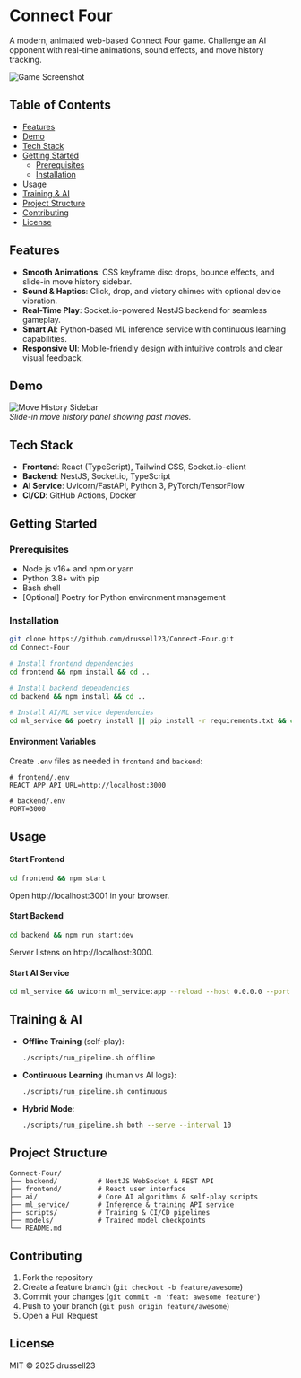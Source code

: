 # Connect Four

A modern, animated web-based Connect Four game. Challenge an AI opponent with real-time animations, sound effects, and move history tracking.

![Game Screenshot](frontend/public/screenshot.png)

## Table of Contents

- [Features](#features)
- [Demo](#demo)
- [Tech Stack](#tech-stack)
- [Getting Started](#getting-started)
  - [Prerequisites](#prerequisites)
  - [Installation](#installation)
- [Usage](#usage)
- [Training & AI](#training--ai)
- [Project Structure](#project-structure)
- [Contributing](#contributing)
- [License](#license)

## Features

- **Smooth Animations**: CSS keyframe disc drops, bounce effects, and slide-in move history sidebar.
- **Sound & Haptics**: Click, drop, and victory chimes with optional device vibration.
- **Real-Time Play**: Socket.io-powered NestJS backend for seamless gameplay.
- **Smart AI**: Python-based ML inference service with continuous learning capabilities.
- **Responsive UI**: Mobile-friendly design with intuitive controls and clear visual feedback.

## Demo

![Move History Sidebar](frontend/public/demo-sidebar.gif)  
*Slide-in move history panel showing past moves.*

## Tech Stack

- **Frontend**: React (TypeScript), Tailwind CSS, Socket.io-client
- **Backend**: NestJS, Socket.io, TypeScript
- **AI Service**: Uvicorn/FastAPI, Python 3, PyTorch/TensorFlow
- **CI/CD**: GitHub Actions, Docker

## Getting Started

### Prerequisites

- Node.js v16+ and npm or yarn
- Python 3.8+ with pip
- Bash shell
- [Optional] Poetry for Python environment management

### Installation

```bash
git clone https://github.com/drussell23/Connect-Four.git
cd Connect-Four

# Install frontend dependencies
cd frontend && npm install && cd ..

# Install backend dependencies
cd backend && npm install && cd ..

# Install AI/ML service dependencies
cd ml_service && poetry install || pip install -r requirements.txt && cd ..
```

#### Environment Variables

Create `.env` files as needed in `frontend` and `backend`:

```
# frontend/.env
REACT_APP_API_URL=http://localhost:3000

# backend/.env
PORT=3000
```

## Usage

#### Start Frontend
```bash
cd frontend && npm start
```
Open http://localhost:3001 in your browser.

#### Start Backend
```bash
cd backend && npm run start:dev
```
Server listens on http://localhost:3000.

#### Start AI Service
```bash
cd ml_service && uvicorn ml_service:app --reload --host 0.0.0.0 --port 8000
```

## Training & AI

- **Offline Training** (self-play):
  ```bash
  ./scripts/run_pipeline.sh offline
  ```
- **Continuous Learning** (human vs AI logs):
  ```bash
  ./scripts/run_pipeline.sh continuous
  ```
- **Hybrid Mode**:
  ```bash
  ./scripts/run_pipeline.sh both --serve --interval 10
  ```

## Project Structure

```
Connect-Four/
├── backend/          # NestJS WebSocket & REST API
├── frontend/         # React user interface
├── ai/               # Core AI algorithms & self-play scripts
├── ml_service/       # Inference & training API service
├── scripts/          # Training & CI/CD pipelines
├── models/           # Trained model checkpoints
└── README.md
```

## Contributing

1. Fork the repository
2. Create a feature branch (`git checkout -b feature/awesome`)
3. Commit your changes (`git commit -m 'feat: awesome feature'`)
4. Push to your branch (`git push origin feature/awesome`)
5. Open a Pull Request

## License

MIT © 2025 drussell23
